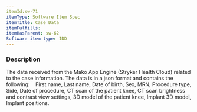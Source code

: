 ```yaml
---
itemId:sw-71
itemType: Software Item Spec
itemTitle: Case Data
itemFulfills: 
itemHasParent: sw-62
Software item type: IDD
---
```

### Description
The data received from the Mako App Engine (Stryker Health Cloud) related to the case information. The data is in a json format and contains the following: 
 
First name,
Last name,
Date of birth,
Sex,
MRN,
Procedure type,
Side,
Date of procedure,
CT scan of the patient knee,
CT scan brightness and contrast view settings,
3D model of the patient knee,
Implant 3D model,
Implant positions.
